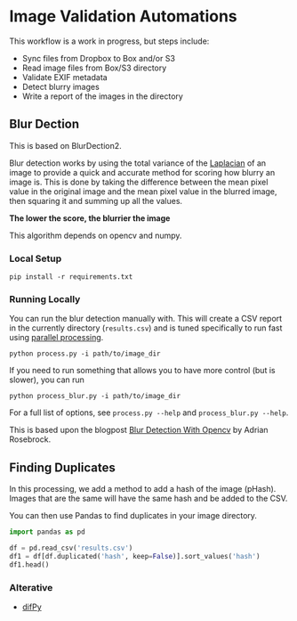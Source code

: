 # Image Validation Automations

This workflow is a work in progress, but steps include:

* Sync files from Dropbox to Box and/or S3
* Read image files from Box/S3 directory
* Validate EXIF metadata
* Detect blurry images
* Write a report of the images in the directory

## Blur Dection

This is based on BlurDection2.

Blur detection works by using the total variance of the [Laplacian](https://docs.opencv.org/4.9.0/d5/db5/tutorial_laplace_operator.html) of an image to provide a quick and accurate method for scoring how blurry an image is. This is done by taking the difference between the mean pixel value in the original image and the mean pixel value in the blurred image, then squaring it and summing up all the values.

**The lower the score, the blurrier the image**

This algorithm depends on opencv and numpy.

### Local Setup

    pip install -r requirements.txt
    
### Running Locally

You can run the blur detection manually with. This will create a CSV report in the currently directory (`results.csv`) and is tuned specifically to run fast using [parallel processing](https://docs.python.org/3/library/multiprocessing.html).

    python process.py -i path/to/image_dir 
    
If  you need to run something that allows you to have more control (but is slower), you can run 

    python process_blur.py -i path/to/image_dir

For a full list of options, see `process.py --help` and `process_blur.py --help`.

This is based upon the blogpost [Blur Detection With Opencv](https://www.pyimagesearch.com/2015/09/07/blur-detection-with-opencv/) by Adrian Rosebrock.

## Finding Duplicates

In this processing, we add a method to add a hash of the image (pHash). Images that are the same will have the same hash and be added to the CSV. 

You can then use Pandas to find duplicates in your image directory.

```python
import pandas as pd

df = pd.read_csv('results.csv')
df1 = df[df.duplicated('hash', keep=False)].sort_values('hash')
df1.head()
```

### Alterative

* [difPy](https://difpy.readthedocs.io/en/v4.0.1/)